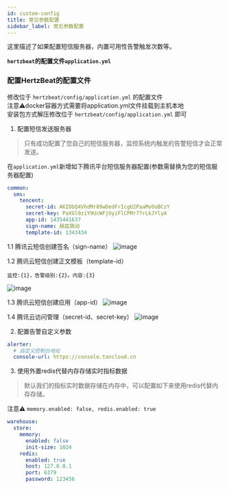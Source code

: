 ```yaml
---
id: custom-config  
title: 常见参数配置           
sidebar_label: 常见参数配置      
---
```


这里描述了如果配置短信服务器，内置可用性告警触发次数等。

**`hertzbeat`的配置文件`application.yml`**     

### 配置HertzBeat的配置文件    
   修改位于 `hertzbeat/config/application.yml` 的配置文件    
   注意⚠️docker容器方式需要将application.yml文件挂载到主机本地   
   安装包方式解压修改位于 `hertzbeat/config/application.yml` 即可     

1. 配置短信发送服务器

> 只有成功配置了您自己的短信服务器，监控系统内触发的告警短信才会正常发送。  

在`application.yml`新增如下腾讯平台短信服务器配置(参数需替换为您的短信服务器配置)  
```yaml
common:
  sms:
    tencent:
      secret-id: AKIDbQ4VhdMr89wDedFrIcgU2PaaMvOuBCzY
      secret-key: PaXGl0ziY9UcWFjUyiFlCPMr77rLkJYlyA
      app-id: 1435441637
      sign-name: 赫兹跳动
      template-id: 1343434
```
1.1 腾讯云短信创建签名（sign-name）
![image](https://github.com/dromara/hertzbeat/assets/40455946/3a4c287d-b23d-4398-8562-4894296af485)

1.2 腾讯云短信创建正文模板（template-id）
```
监控:{1}，告警级别:{2}。内容:{3}
```
![image](https://github.com/dromara/hertzbeat/assets/40455946/face71a6-46d5-452c-bed3-59d2a975afeb)


1.3 腾讯云短信创建应用（app-id）
![image](https://github.com/dromara/hertzbeat/assets/40455946/2732d710-37fa-4455-af64-48bba273c2f8)

1.4 腾讯云访问管理（secret-id、secret-key）
![image](https://github.com/dromara/hertzbeat/assets/40455946/36f056f0-94e7-43db-8f07-82893c98024e)


2. 配置告警自定义参数  

```yaml
alerter:
  # 自定义控制台地址
  console-url: https://console.tancloud.cn
```

3. 使用外置redis代替内存存储实时指标数据  

> 默认我们的指标实时数据存储在内存中，可以配置如下来使用redis代替内存存储。 

注意⚠️ `memory.enabled: false, redis.enabled: true` 
```yaml
warehouse:
  store:
    memory:
      enabled: false
      init-size: 1024
    redis:
      enabled: true
      host: 127.0.0.1
      port: 6379
      password: 123456
```
